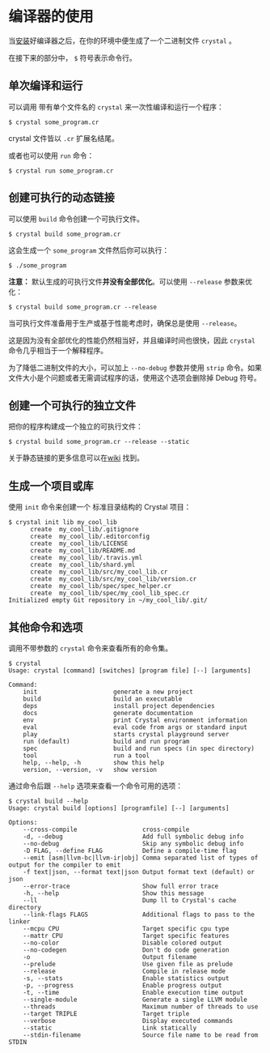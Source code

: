 # 编译器的使用 

当[安装](../installation/README.md)好编译器之后，在你的环境<!-- 原文单词 disposal-->中便生成了一个二进制文件 `crystal` 。

在接下来的部分中， `$` 符号表示命令行。

## 单次编译和运行

可以调用 带有单个文件名的 `crystal` 来一次性编译和运行一个程序：

```
$ crystal some_program.cr
```

crystal 文件皆以 `.cr` 扩展名结尾。

或者也可以使用 `run` 命令：

```
$ crystal run some_program.cr
```

## 创建可执行的动态链接

可以使用 `build` 命令创建一个可执行文件。

```
$ crystal build some_program.cr
```

这会生成一个 `some_program` 文件然后你可以执行：

```
$ ./some_program
```

**注意：** 默认生成的可执行文件**并没有全部优化**。可以使用 `--release` 参数来优化：

```
$ crystal build some_program.cr --release
```

当可执行文件准备用于生产或基于性能考虑时，确保总是使用 `--release`。

这是因为没有全部优化的性能仍然相当好，并且编译时间也很快，因此 `crystal` 命令几乎相当于一个解释程序。

为了降低二进制文件的大小，可以加上 `--no-debug` 参数并使用 `strip` 命令。如果文件大小是个问题或者无需调试程序的话，使用这个选项会删除掉 Debug 符号。

## 创建一个可执行的独立文件

把你的程序构建成一个独立的可执行文件：

```
$ crystal build some_program.cr --release --static
```

关于静态链接的更多信息可以在[wiki](https://github.com/crystal-lang/crystal/wiki/Static-Linking) 找到。

## 生成一个项目或库

使用 `init` 命令来创建一个 标准目录结构的 Crystal 项目：

```
$ crystal init lib my_cool_lib
      create  my_cool_lib/.gitignore
      create  my_cool_lib/.editorconfig
      create  my_cool_lib/LICENSE
      create  my_cool_lib/README.md
      create  my_cool_lib/.travis.yml
      create  my_cool_lib/shard.yml
      create  my_cool_lib/src/my_cool_lib.cr
      create  my_cool_lib/src/my_cool_lib/version.cr
      create  my_cool_lib/spec/spec_helper.cr
      create  my_cool_lib/spec/my_cool_lib_spec.cr
Initialized empty Git repository in ~/my_cool_lib/.git/
```

## 其他命令和选项

调用不带参数的 `crystal` 命令来查看所有的命令集。

```
$ crystal
Usage: crystal [command] [switches] [program file] [--] [arguments]

Command:
    init                     generate a new project
    build                    build an executable
    deps                     install project dependencies
    docs                     generate documentation
    env                      print Crystal environment information
    eval                     eval code from args or standard input
    play                     starts crystal playground server
    run (default)            build and run program
    spec                     build and run specs (in spec directory)
    tool                     run a tool
    help, --help, -h         show this help
    version, --version, -v   show version
```

通过命令后跟 `--help` 选项来查看一个命令可用的选项：

```
$ crystal build --help
Usage: crystal build [options] [programfile] [--] [arguments]

Options:
    --cross-compile                  cross-compile
    -d, --debug                      Add full symbolic debug info
    --no-debug                       Skip any symbolic debug info
    -D FLAG, --define FLAG           Define a compile-time flag
    --emit [asm|llvm-bc|llvm-ir|obj] Comma separated list of types of output for the compiler to emit
    -f text|json, --format text|json Output format text (default) or json
    --error-trace                    Show full error trace
    -h, --help                       Show this message
    --ll                             Dump ll to Crystal's cache directory
    --link-flags FLAGS               Additional flags to pass to the linker
    --mcpu CPU                       Target specific cpu type
    --mattr CPU                      Target specific features
    --no-color                       Disable colored output
    --no-codegen                     Don't do code generation
    -o                               Output filename
    --prelude                        Use given file as prelude
    --release                        Compile in release mode
    -s, --stats                      Enable statistics output
    -p, --progress                   Enable progress output
    -t, --time                       Enable execution time output
    --single-module                  Generate a single LLVM module
    --threads                        Maximum number of threads to use
    --target TRIPLE                  Target triple
    --verbose                        Display executed commands
    --static                         Link statically
    --stdin-filename                 Source file name to be read from STDIN
```

